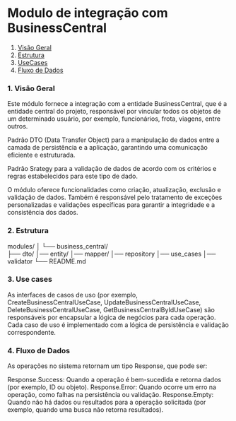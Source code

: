 # Modulo de integração com BusinessCentral

1. [ Visão Geral ](#1-visão-geral)
2. [ Estrutura ](#2-estrutura)
3. [ UseCases ](#3-use-cases)
4. [ Fluxo de Dados ](#4-fluxo-de-dados)

### 1. **Visão Geral**

Este módulo fornece a integração com a entidade BusinessCentral, que é a entidade central do
projeto, responsável por vincular todos os objetos de um determinado usuário, por exemplo,
funcionários, frota, viagens, entre outros.

Padrão DTO (Data Transfer Object) para a manipulação de dados entre a camada de
persistência e a aplicação, garantindo uma comunicação eficiente e estruturada.

Padrão Srategy para a validação de dados de acordo com os critérios e regras estabelecidos 
para este tipo de dado.
    
O módulo oferece funcionalidades como criação, atualização, exclusão e validação de dados.
Também é responsável pelo tratamento de exceções personalizadas e validações específicas
para garantir a integridade e a consistência dos dados.

### 2. **Estrutura**

modules/
│
└── business_central/            
    ├── dto/
    │── entity/
    │── mapper/
    │── repository
    │── use_cases
    │── validator
    └── README.md

### 3. **Use cases**

As interfaces de casos de uso (por exemplo, CreateBusinessCentralUseCase,
UpdateBusinessCentralUseCase, DeleteBusinessCentralUseCase, GetBusinessCentralByIdUseCase) são
responsáveis por encapsular a lógica de negócios para cada operação. Cada caso de uso é implementado
com a lógica de persistência e validação correspondente.

### 4. **Fluxo de Dados**

As operações no sistema retornam um tipo Response, que pode ser:

Response.Success<T>: Quando a operação é bem-sucedida e retorna dados (por exemplo, ID ou objeto).
Response.Error: Quando ocorre um erro na operação, como falhas na persistência ou validação.
Response.Empty: Quando não há dados ou resultados para a operação solicitada (por exemplo, quando
uma busca não retorna resultados).
